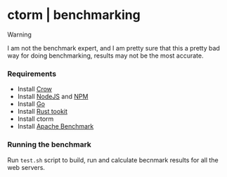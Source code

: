 # ctorm | benchmarking
> [!WARNING]  
> I am not the benchmark expert, and I am pretty sure that this 
> a pretty bad way for doing benchmarking, results may not be the most
> accurate.

### Requirements 
- Install [Crow](https://crowcpp.org/master/)
- Install [NodeJS](https://nodejs.org/en) and [NPM](https://www.npmjs.com/)
- Install [Go](https://go.dev/)
- Install [Rust tookit](https://www.rust-lang.org/)
- Install ctorm
- Install [Apache Benchmark](https://httpd.apache.org/docs/2.4/programs/ab.html)

### Running the benchmark 
Run `test.sh` script to build, run and calculate becnmark results for all the 
web servers.
